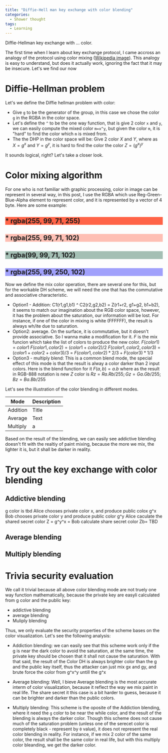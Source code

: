 ```yaml
---
title: "Diffie-Hell man key exchange with color blending"
categories:
  - Shower thought
tags:
  - Learning
---
```

Diffie-Hellman key exchange with ... color.

The first time when I learn about key exchange protocol, I came accross an analogy of the protocol using color mixing ([Wikipedia image](https://commons.wikimedia.org/wiki/File:Diffie-Hellman_Key_Exchange.svg)). This analogy is easy to understand, but does it actually work, ignoring the fact that it may be insecure. Let's we find our now

# Diffie-Hellman problem
Let's we define the Diffie hellman problem with color:
* Give `g` to be the generator of the group, in this case we chose the color `g` in the RGBA in the color space.
* Let's define the `^` to be the one way function, that is give 2 color `x` and `y`, we can easily compute the mixed color `m=x^y`, but given the color `m`, it is "hard" to find the color which `m` is mixed from.
* The the DHP in the color space will be: Give 2 color $X$ and $Y$, where as $X=g^x$ and $Y=g^y$, it is hard to find the color the color $Z=(g^x)^y$

It sounds logical, right? Let's take a closer look.

# Color mixing algorithm
For one who is not familiar with graphic processing, color in image can be represent in several way, in this post, I use the RGBA which use Reg-Green-Blue-Alpha element to represent color, and it is represented by a vector of 4 byte. Here are some example:

<h2 style="background-color:rgba(255, 99, 71,1 );">* rgba(255, 99, 71, 255)</h2>
<h2 style="background-color:rgba(255, 99, 71,0.4 );">* rgba(255, 99, 71, 102)</h2>
<h2 style="background-color:rgba(32, 99, 71, 0.4);">* rgba(99, 99, 71, 102)</h2>
<h2 style="background-color:rgba(99, 99, 250, 0.6);">* rgba(255, 99, 250, 102)</h2>

Now we define the mix color operation, there are several one for this, but for the workable DH scheme, we will need the one that has the commutative and associative characteristic.
* Option1 - Addition: C1(r1,g1,b1) ^ C2(r2,g2,b2) = Z(r1+r2, g1+g2,  b1+b2), it seems to match our imagination about the RGB color space, however, it has the problem about the saturation, our information will be lost. For instance, if one of the color in mixing is white (FFFFFF), the result is always wh/ite due to saturation.
* Option2: average. On the surface, it is commutative, but it doesn't provide associative. So I wanna make a modification for it.
$F$ is the mix funcion which take the list of colors to produce the new color.
$F(color1)$ = $color1$
$F(color1, color2)$ = $(color1+color2)/2$
$F(color1, color2, color3)$ = $(color1+color2+color3)/3$ = $F(color1,color2)*2/3 + F(color3)*1/3$
* Option3 - multiply blend: This is a common blend mode, the special effect of this mode is that the result is alway a color darker than 2 input colors. Here is the blend function for it
$F(a,b) = a.b$ where as the result in RGB-888 notation is new $Z$ color is  $Rz = Ra.Rb/255; Gz = Ga.Gb/255; Bz=Ba.Bb/255$

Let's see the illustration of the color blending in different modes.

| Mode      | Description |
| ----------- | ----------- |
| Addition      | Title       |
| Average   | Text        |
| Multiply | a |

Based on the result of the blending, we can easily see addictive blending doesn't fit with the realtiy of paint mixing, because the more we mix, the lighter it is, but it shall be darker in reality.
# Try out the key exchange with color blending

## Addictive blending
g color is tbd
Alice chooses private color x, and produce public colox g^x
Bob chooses private color y and produce public color g^y
Alice caculate the shared secret color Z = g^y^x = 
Bob calculate share secret color Zb= TBD

## Average blending

## Multiply blending

# Trivia security evaluation
We call it trivial because all above color blending mode are not truely one way function mathematically, because the private key are easyli calculated from g color and the public key:
* addictive blending
* average blending
* Muliply blending

Thus, we only evaluate the security properties of the scheme bases on the color visualization. Let's see the following analysis:

* Addiction blending: we can easily see that this scheme work only if the g is near the dark color to avoid the saturation, at the same time, the private key should be chosen that it shall not cause the saturation. With that said, the result of the Color DH is always brighter color than the g and the public key itself, thus the attacker can just mix gx and gy, and brute force the color from g^x^y untill the g^x

* Average blending: Well, I bieve Average blending is the most accurate interm of color visualization, because it reflect the way we mix paint in real life. The share secret it this case is a bit harder to guess, because it can be brighter and darker than the public colors.

* Multiply blending: This scheme is the oposite of the Addiction blending, where it need the `g` color to be near the while color, and the result of the blending is always the darker color. Though this scheme does not cause much of the saturation problem (unless one of the serecet color is completely black - represent by `0` value), it does not represent the real color blending in reality. For instance, if we mix 2 color of the same color, the result shall be the same color in real life, but with this multiply color bleanding, we get the darker color.

